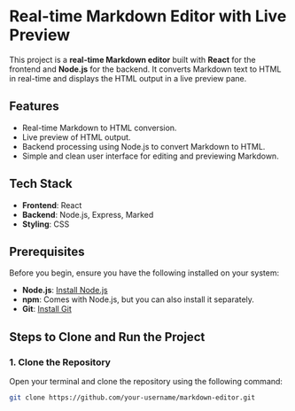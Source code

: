 # Real-time Markdown Editor with Live Preview

This project is a **real-time Markdown editor** built with **React** for the frontend and **Node.js** for the backend. It converts Markdown text to HTML in real-time and displays the HTML output in a live preview pane.

## Features
- Real-time Markdown to HTML conversion.
- Live preview of HTML output.
- Backend processing using Node.js to convert Markdown to HTML.
- Simple and clean user interface for editing and previewing Markdown.

## Tech Stack
- **Frontend**: React
- **Backend**: Node.js, Express, Marked
- **Styling**: CSS

## Prerequisites
Before you begin, ensure you have the following installed on your system:
- **Node.js**: [Install Node.js](https://nodejs.org/)
- **npm**: Comes with Node.js, but you can also install it separately.
- **Git**: [Install Git](https://git-scm.com/)

## Steps to Clone and Run the Project

### 1. Clone the Repository
Open your terminal and clone the repository using the following command:

```bash
git clone https://github.com/your-username/markdown-editor.git
